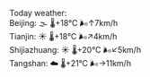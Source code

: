 Today weather:  
Beijing: 🌫  🌡️+18°C 🌬️↑7km/h  
Tianjin: ☀️   🌡️+18°C 🌬️↗4km/h  
Shijiazhuang: ☀️   🌡️+20°C 🌬️↙5km/h  
Tangshan: ☁️   🌡️+21°C 🌬️→11km/h  
